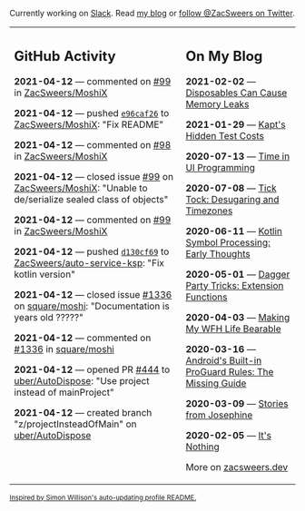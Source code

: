 Currently working on [Slack](https://slack.com/). Read [my blog](https://zacsweers.dev/) or [follow @ZacSweers on Twitter](https://twitter.com/ZacSweers).

<table><tr><td valign="top" width="60%">

## GitHub Activity
<!-- githubActivity starts -->
**2021-04-12** — commented on [#99](https://github.com/ZacSweers/MoshiX/issues/99#issuecomment-818293888) in [ZacSweers/MoshiX](https://api.github.com/repos/ZacSweers/MoshiX)

**2021-04-12** — pushed [`e96caf26`](https://github.com/ZacSweers/MoshiX/commit/e96caf26e85a4c0034f1de774c2e82bd6b44369b) to [ZacSweers/MoshiX](https://api.github.com/repos/ZacSweers/MoshiX): "Fix README"

**2021-04-12** — commented on [#98](https://github.com/ZacSweers/MoshiX/issues/98#issuecomment-818259973) in [ZacSweers/MoshiX](https://api.github.com/repos/ZacSweers/MoshiX)

**2021-04-12** — closed issue [#99](https://api.github.com/repos/ZacSweers/MoshiX/issues/99) on [ZacSweers/MoshiX](https://api.github.com/repos/ZacSweers/MoshiX): "Unable to de/serialize sealed class of objects"

**2021-04-12** — commented on [#99](https://github.com/ZacSweers/MoshiX/issues/99#issuecomment-818259707) in [ZacSweers/MoshiX](https://api.github.com/repos/ZacSweers/MoshiX)

**2021-04-12** — pushed [`d130cf69`](https://github.com/ZacSweers/auto-service-ksp/commit/d130cf694e3030047094263661867979acf34eeb) to [ZacSweers/auto-service-ksp](https://api.github.com/repos/ZacSweers/auto-service-ksp): "Fix kotlin version"

**2021-04-12** — closed issue [#1336](https://api.github.com/repos/square/moshi/issues/1336) on [square/moshi](https://api.github.com/repos/square/moshi): "Documentation is years old ?????"

**2021-04-12** — commented on [#1336](https://github.com/square/moshi/issues/1336#issuecomment-817499766) in [square/moshi](https://api.github.com/repos/square/moshi)

**2021-04-12** — opened PR [#444](https://api.github.com/repos/uber/AutoDispose/pulls/444) to [uber/AutoDispose](https://api.github.com/repos/uber/AutoDispose): "Use project instead of mainProject"

**2021-04-12** — created branch "z/projectInsteadOfMain" on [uber/AutoDispose](https://api.github.com/repos/uber/AutoDispose)
<!-- githubActivity ends -->
</td><td valign="top" width="40%">

## On My Blog
<!-- blog starts -->
**2021-02-02** — [Disposables Can Cause Memory Leaks](https://www.zacsweers.dev/disposables-can-cause-memory-leaks/)

**2021-01-29** — [Kapt's Hidden Test Costs](https://www.zacsweers.dev/kapts-hidden-test-costs/)

**2020-07-13** — [Time in UI Programming](https://www.zacsweers.dev/time-in-ui/)

**2020-07-08** — [Tick Tock: Desugaring and Timezones](https://www.zacsweers.dev/ticktock-desugaring-timezones/)

**2020-06-11** — [Kotlin Symbol Processing: Early Thoughts](https://www.zacsweers.dev/kotlin-symbol-processor-early-thoughts/)

**2020-05-01** — [Dagger Party Tricks: Extension Functions](https://www.zacsweers.dev/dagger-party-tricks-extension-functions/)

**2020-04-03** — [Making My WFH Life Bearable](https://www.zacsweers.dev/making-wfh-life-bearable/)

**2020-03-16** — [Android's Built-in ProGuard Rules: The Missing Guide](https://www.zacsweers.dev/android-proguard-rules/)

**2020-03-09** — [Stories from Josephine](https://www.zacsweers.dev/stories-from-josephine/)

**2020-02-05** — [It's Nothing](https://www.zacsweers.dev/its-nothing/)
<!-- blog ends -->
More on [zacsweers.dev](https://zacsweers.dev/)
</td></tr></table>

<sub><a href="https://simonwillison.net/2020/Jul/10/self-updating-profile-readme/">Inspired by Simon Willison's auto-updating profile README.</a></sub>